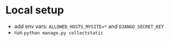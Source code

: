 # Local setup
* add env vars: `ALLOWED_HOSTS_MYSITE=*` and `DJANGO_SECRET_KEY`
* run `python manage.py collectstatic`
